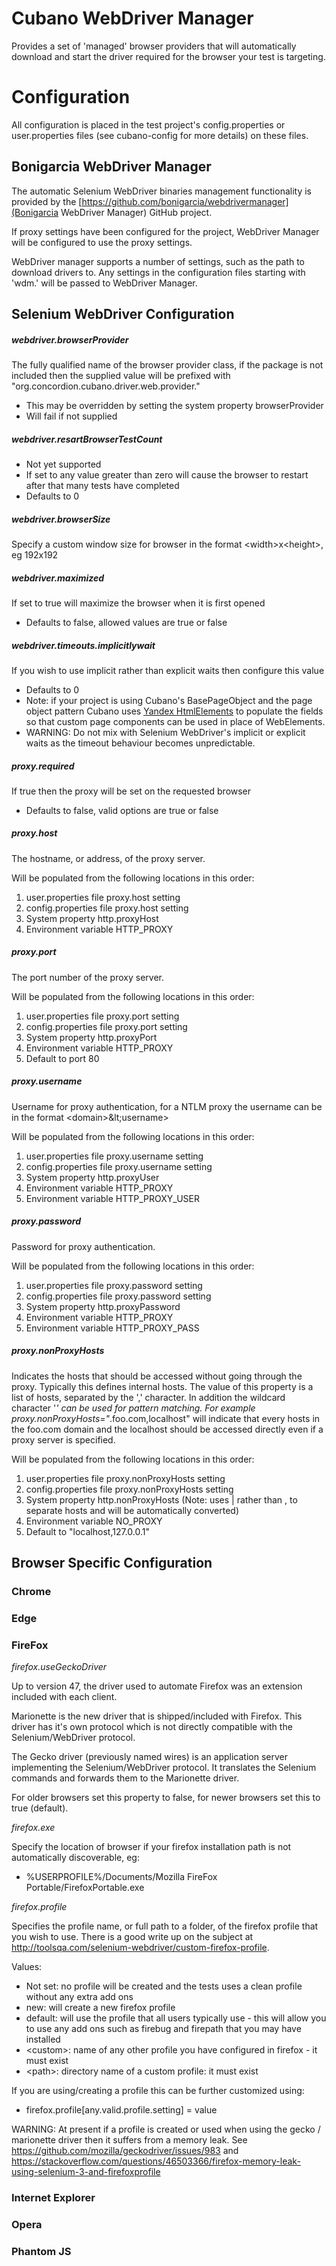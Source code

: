 # Cubano WebDriver Manager

Provides a set of 'managed' browser providers that will automatically download and start the driver required for the browser your test is targeting. 

# Configuration

All configuration is placed in the test project's config.properties or user.properties files (see cubano-config for more details) on these files.

## Bonigarcia WebDriver Manager

The automatic Selenium WebDriver binaries management functionality is provided by the [https://github.com/bonigarcia/webdrivermanager](Bonigarcia WebDriver Manager) GitHub project.

If proxy settings have been configured for the project, WebDriver Manager will be configured to use the proxy settings.

WebDriver manager supports a number of settings, such as the path to download drivers to.  Any settings in the configuration files starting with 'wdm.' will be passed to WebDriver Manager.

## Selenium WebDriver Configuration

##### webdriver.browserProvider

The fully qualified name of the browser provider class, if the package is not included then the supplied value will be prefixed with "org.concordion.cubano.driver.web.provider."
* This may be overridden by setting the system property browserProvider
* Will fail if not supplied

##### webdriver.resartBrowserTestCount

* Not yet supported
* If set to any value greater than zero will cause the browser to restart after that many tests have completed
* Defaults to 0

##### webdriver.browserSize

Specify a custom window size for browser in the format &lt;width&gt;x&lt;height&gt;, eg 192x192

##### webdriver.maximized

If set to true will maximize the browser when it is first opened 
* Defaults to false, allowed values are true or false

##### webdriver.timeouts.implicitlywait

If you wish to use implicit rather than explicit waits then configure this value
* Defaults to 0
* Note: if your project is using Cubano's BasePageObject and the page object pattern Cubano uses [Yandex HtmlElements](https://github.com/yandex-qatools/htmlelements) to populate the fields so that custom page components can be used in place of WebElements.
* WARNING: Do not mix with Selenium WebDriver's implicit or explicit waits as the timeout behaviour becomes unpredictable.

##### proxy.required

If true then the proxy will be set on the requested browser
* Defaults to false, valid options are true or false

##### proxy.host

The hostname, or address, of the proxy server.

Will be populated from the following locations in this order:
1. user.properties file proxy.host setting
1. config.properties file proxy.host setting 
1. System property http.proxyHost
1. Environment variable HTTP_PROXY 

##### proxy.port

The port number of the proxy server.

Will be populated from the following locations in this order:
1. user.properties file proxy.port setting
1. config.properties file proxy.port setting 
1. System property http.proxyPort
1. Environment variable HTTP_PROXY 
1. Default to port 80

##### proxy.username

Username for proxy authentication, for a NTLM proxy the username can be in the format &lt;domain&gt;\&lt;username&gt;

Will be populated from the following locations in this order:
1. user.properties file proxy.username setting
1. config.properties file proxy.username setting 
1. System property http.proxyUser
1. Environment variable HTTP_PROXY 
1. Environment variable HTTP_PROXY_USER

##### proxy.password

Password for proxy authentication.

Will be populated from the following locations in this order:
1. user.properties file proxy.password setting
1. config.properties file proxy.password setting 
1. System property http.proxyPassword
1. Environment variable HTTP_PROXY 
1. Environment variable HTTP_PROXY_PASS

##### proxy.nonProxyHosts

Indicates the hosts that should be accessed without going through the proxy. Typically this defines internal hosts. The value of this property is a list of hosts, separated by the ',' character. In addition the wildcard character '*' can be used for pattern matching. For example proxy.nonProxyHosts="*.foo.com,localhost" will indicate that every hosts in the foo.com domain and the localhost should be accessed directly even if a proxy server is specified.

Will be populated from the following locations in this order:
1. user.properties file proxy.nonProxyHosts setting
1. config.properties file proxy.nonProxyHosts setting 
1. System property http.nonProxyHosts (Note: uses | rather than , to separate hosts and will be automatically converted) 
1. Environment variable NO_PROXY
1. Default to "localhost,127.0.0.1"


## Browser Specific Configuration

### Chrome


### Edge


### FireFox

*firefox.useGeckoDriver*

Up to version 47, the driver used to automate Firefox was an extension included with each client. 

Marionette is the new driver that is shipped/included with Firefox. This driver has it's own protocol which is not directly compatible with the Selenium/WebDriver protocol.

The Gecko driver (previously named wires) is an application server implementing the Selenium/WebDriver protocol. It translates the Selenium commands and forwards them to the Marionette driver.

For older browsers set this property to false, for newer browsers set this to true (default).

*firefox.exe*

Specify the location of browser if your firefox installation path is not automatically discoverable, eg:
* %USERPROFILE%/Documents/Mozilla FireFox Portable/FirefoxPortable.exe

*firefox.profile*

Specifies the profile name, or full path to a folder, of the firefox profile that you wish to use. There is a good write up on the subject at http://toolsqa.com/selenium-webdriver/custom-firefox-profile.

Values:
* Not set: no profile will be created and the tests uses a clean profile without any extra add ons
* new: will create a new firefox profile
* default: will use the profile that all users typically use - this will allow you to use any add ons such as firebug and firepath that you may have installed
* &lt;custom&gt;: name of any other profile you have configured in firefox - it must exist
* &lt;path&gt;: directory name of a custom profile: it must exist

If you are using/creating a profile this can be further customized using:
* firefox.profile[any.valid.profile.setting] = value

WARNING: At present if a profile is created or used when using the gecko / marionette driver then it suffers from a memory leak. See https://github.com/mozilla/geckodriver/issues/983 and https://stackoverflow.com/questions/46503366/firefox-memory-leak-using-selenium-3-and-firefoxprofile 



### Internet Explorer


### Opera


### Phantom JS
